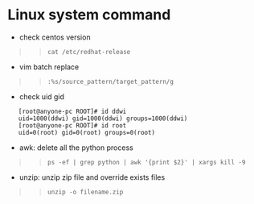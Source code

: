 # Linux system command
- check centos version
>> `cat /etc/redhat-release`
- vim batch replace
>> `:%s/source_pattern/target_pattern/g`  
- check uid gid  
```
   [root@anyone-pc ROOT]# id ddwi  
   uid=1000(ddwi) gid=1000(ddwi) groups=1000(ddwi)  
   [root@anyone-pc ROOT]# id root  
   uid=0(root) gid=0(root) groups=0(root)  
```
- awk: delete all the python process
>> `ps -ef | grep python | awk '{print $2}' | xargs kill -9` 
- unzip: unzip zip file and override exists files
>> `unzip -o filename.zip` 
